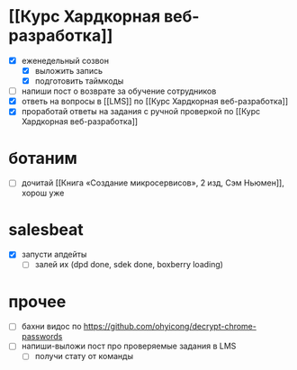 # [[Курс Хардкорная веб-разработка]]
- [x] еженедельный созвон
	- [x] выложить запись
	- [x]  подготовить таймкоды
- [ ] напиши пост о возврате за обучение сотрудников
- [x] ответь на вопросы в [[LMS]] по [[Курс Хардкорная веб-разработка]]
- [x] проработай ответы на задания с ручной проверкой по [[Курс Хардкорная веб-разработка]]
# ботаним
- [ ] дочитай [[Книга «Создание микросервисов», 2 изд, Сэм Ньюмен]], хорош уже
# salesbeat
- [x] запусти апдейты
	- [ ] залей их (dpd done, sdek done, boxberry loading)
# прочее
- [ ] бахни видос по https://github.com/ohyicong/decrypt-chrome-passwords
- [ ] напиши-выложи пост про проверяемые задания в LMS
	- [ ] получи стату от команды